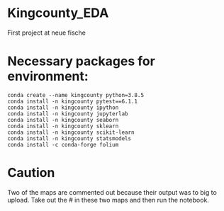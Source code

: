 # Kingcounty_EDA
First project at neue fische

# Necessary packages for environment:
```
conda create --name kingcounty python=3.8.5
conda install -n kingcounty pytest==6.1.1
conda install -n kingcounty ipython
conda install -n kingcounty jupyterlab
conda install -n kingcounty seaborn
conda install -n kingcounty sklearn
conda install -n kingcounty scikit-learn
conda install -n kingcounty statsmodels
conda install -c conda-forge folium
```

# Caution

Two of the maps are commented out because their output was to big to upload. Take out the # in these two maps and then run the notebook.
